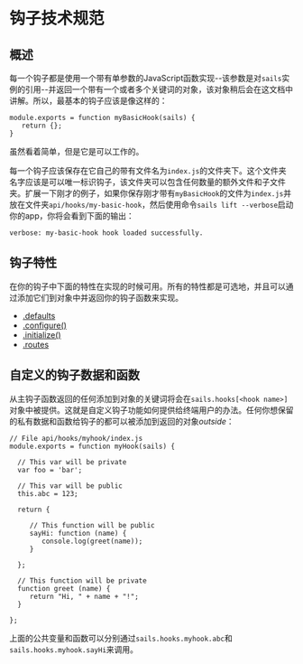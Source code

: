 # 钩子技术规范
## 概述
每一个钩子都是使用一个带有单参数的JavaScript函数实现--该参数是对`sails`实例的引用--并返回一个带有一个或者多个关键词的对象，该对象稍后会在这文档中讲解。所以，最基本的钩子应该是像这样的：

```
module.exports = function myBasicHook(sails) {
   return {};
}
```

虽然看着简单，但是它是可以工作的。

每一个钩子应该保存在它自己的带有文件名为`index.js`的文件夹下。这个文件夹名字应该是可以唯一标识钩子，该文件夹可以包含任何数量的额外文件和子文件夹。扩展一下刚才的例子，如果你保存刚才带有`myBasicHook`的文件为`index.js`并放在文件夹`api/hooks/my-basic-hook`，然后使用命令`sails lift --verbose`启动你的app，你将会看到下面的输出：

 `verbose: my-basic-hook hook loaded successfully.`

## 钩子特性
在你的钩子中下面的特性在实现的时候可用。所有的特性都是可选地，并且可以通过添加它们到对象中并返回你的钩子函数来实现。

* [.defaults](http://sailsjs.com/documentation/concepts/extending-sails/Hooks/hookspec/defaults.html)
* [.configure()](http://sailsjs.com/documentation/concepts/extending-sails/Hooks/hookspec/configure.html)
* [.initialize()](http://sailsjs.com/documentation/concepts/extending-sails/Hooks/hookspec/initialize.html)
* [.routes](http://sailsjs.com/documentation/concepts/extending-sails/Hooks/hookspec/routes.html)


## 自定义的钩子数据和函数
从主钩子函数返回的任何添加到对象的关键词将会在`sails.hooks[<hook name>]`对象中被提供。这就是自定义钩子功能如何提供给终端用户的办法。任何你想保留的私有数据和函数给钩子的都可以被添加到返回的对象*outside*：

 ```
// File api/hooks/myhook/index.js
module.exports = function myHook(sails) {

   // This var will be private
   var foo = 'bar';

   // This var will be public
   this.abc = 123;

   return {

      // This function will be public
      sayHi: function (name) {
         console.log(greet(name));
      }

   };

   // This function will be private
   function greet (name) {
      return "Hi, " + name + "!";
   }

};
```


上面的公共变量和函数可以分别通过`sails.hooks.myhook.abc`和`sails.hooks.myhook.sayHi`来调用。

<docmeta name="displayName" value="Hook Specification">
<docmeta name="stabilityIndex" value="3">
